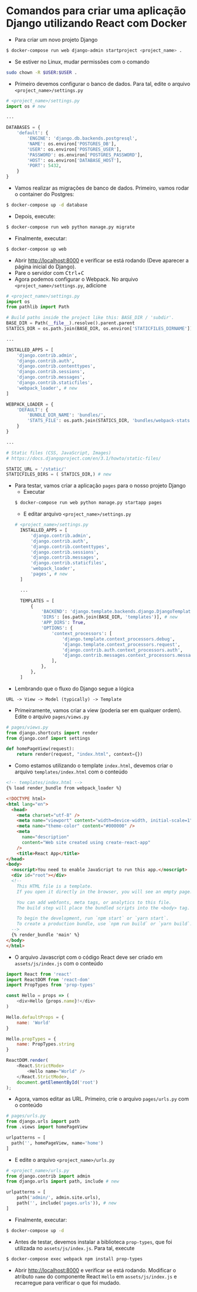 <!-- 
* Baseado em <https://mattsegal.dev/django-react.html>
* Também baseado em <https://pypi.org/project/django-webpack-loader/>
* Atenção para o erro <https://github.com/jazzband/django-webpack-loader/issues/227>
* README em construção... -->
# Comandos para criar uma aplicação Django utilizando React com Docker
* Para criar um novo projeto Django
```bash
$ docker-compose run web django-admin startproject <project_name> .
```
* Se estiver no Linux, mudar permissões com o comando
```bash
sudo chown -R $USER:$USER .
```
* Primeiro devemos configurar o banco de dados. Para tal, edite o arquivo `<project_name>/settings.py`
```python
# <project_name>/settings.py
import os # new

...

DATABASES = {
    'default': {
        'ENGINE': 'django.db.backends.postgresql',
        'NAME': os.environ['POSTGRES_DB'],
        'USER': os.environ['POSTGRES_USER'],
        'PASSWORD': os.environ['POSTGRES_PASSWORD'],
        'HOST': os.environ['DATABASE_HOST'],
        'PORT': 5432,
    }
}
```
* Vamos realizar as migrações de banco de dados. Primeiro, vamos rodar o container do Postgres:
```bash
$ docker-compose up -d database
```
* Depois, execute:
```bash
$ docker-compose run web python manage.py migrate
```
* Finalmente, executar:
```bash
$ docker-compose up web
```
* Abrir <http://localhost:8000> e verificar se está rodando (Deve aparecer a página inicial do Django).
* Pare o servidor com <kbd>Ctrl</kbd>+<kbd>C</kbd>
* Agora podemos configurar o Webpack. No arquivo `<project_name>/settings.py`, adicione
```python
# <project_name>/settings.py
import os
from pathlib import Path

# Build paths inside the project like this: BASE_DIR / 'subdir'.
BASE_DIR = Path(__file__).resolve().parent.parent
STATICS_DIR = os.path.join(BASE_DIR, os.environ['STATICFILES_DIRNAME']) # new

...

INSTALLED_APPS = [
    'django.contrib.admin',
    'django.contrib.auth',
    'django.contrib.contenttypes',
    'django.contrib.sessions',
    'django.contrib.messages',
    'django.contrib.staticfiles',
    'webpack_loader', # new
]

WEBPACK_LOADER = {
    'DEFAULT': {
        'BUNDLE_DIR_NAME': 'bundles/',
        'STATS_FILE': os.path.join(STATICS_DIR, 'bundles/webpack-stats.json'),
    }
}

...

# Static files (CSS, JavaScript, Images)
# https://docs.djangoproject.com/en/3.1/howto/static-files/

STATIC_URL = '/static/'
STATICFILES_DIRS = ( STATICS_DIR,) # new
```
* Para testar, vamos criar a aplicação `pages` para o nosso projeto Django
  * Executar
  ```bash
  $ docker-compose run web python manage.py startapp pages
  ```
  * E editar arquivo `<project_name>/settings.py`
  ```python
  # <project_name>/settings.py
    INSTALLED_APPS = [
        'django.contrib.admin',
        'django.contrib.auth',
        'django.contrib.contenttypes',
        'django.contrib.sessions',
        'django.contrib.messages',
        'django.contrib.staticfiles',
        'webpack_loader',
        'pages', # new
    ]

    ...

    TEMPLATES = [
        {
            'BACKEND': 'django.template.backends.django.DjangoTemplates',
            'DIRS': [os.path.join(BASE_DIR, 'templates')], # new
            'APP_DIRS': True,
            'OPTIONS': {
                'context_processors': [
                    'django.template.context_processors.debug',
                    'django.template.context_processors.request',
                    'django.contrib.auth.context_processors.auth',
                    'django.contrib.messages.context_processors.messages',
                ],
            },
        },
    ]
  ```
* Lembrando que o fluxo do Django segue a lógica 
```
URL -> View -> Model (typically) -> Template
```
* Primeiramente, vamos criar a view (poderia ser em qualquer ordem). Edite o arquivo `pages/views.py`
```python
# pages/views.py
from django.shortcuts import render
from django.conf import settings

def homePageView(request):
    return render(request, "index.html", context={})
```
* Como estamos utilizando o template `index.html`, devemos criar o arquivo `templates/index.html` com o conteúdo
```html
<!-- templates/index.html -->
{% load render_bundle from webpack_loader %}

<!DOCTYPE html>
<html lang="en">
  <head>
    <meta charset="utf-8" />
    <meta name="viewport" content="width=device-width, initial-scale=1" />
    <meta name="theme-color" content="#000000" />
    <meta
      name="description"
      content="Web site created using create-react-app"
    />
    <title>React App</title>
</head>
<body>
  <noscript>You need to enable JavaScript to run this app.</noscript>
  <div id="root"></div>
  <!--
    This HTML file is a template.
    If you open it directly in the browser, you will see an empty page.

    You can add webfonts, meta tags, or analytics to this file.
    The build step will place the bundled scripts into the <body> tag.

    To begin the development, run `npm start` or `yarn start`.
    To create a production bundle, use `npm run build` or `yarn build`.
  -->
  {% render_bundle 'main' %}
</body>
</html>
```
* O arquivo Javascript com o código React deve ser criado em `assets/js/index.js` com o conteúdo
```js
import React from 'react'
import ReactDOM from 'react-dom'
import PropTypes from 'prop-types'

const Hello = props => (
    <div>Hello {props.name}!</div>
)

Hello.defaultProps = {
    name: 'World'
}

Hello.propTypes = {
    name: PropTypes.string
}

ReactDOM.render(
    <React.StrictMode>
        <Hello name="World" />
    </React.StrictMode>,
    document.getElementById('root')
);
```
* Agora, vamos editar as URL. Primeiro, crie o arquivo `pages/urls.py` com o conteúdo
```python
# pages/urls.py
from django.urls import path
from .views import homePageView

urlpatterns = [
  path('', homePageView, name='home')
]
```
* E edite o arquivo `<project_name>/urls.py`
```python
# <project_name>/urls.py
from django.contrib import admin
from django.urls import path, include # new

urlpatterns = [
    path('admin/', admin.site.urls),
    path('', include('pages.urls')), # new
]
```
* Finalmente, executar:
```bash
$ docker-compose up -d
```
* Antes de testar, devemos instalar a biblioteca `prop-types`, que foi utilizada no `assets/js/index.js`. Para tal, execute
```bash
$ docker-compose exec webpack npm install prop-types
```
* Abrir <http://localhost:8000> e verificar se está rodando. Modificar o atributo `name` do componente React `Hello` em `assets/js/index.js` e recarregue para verificar o que foi mudado.